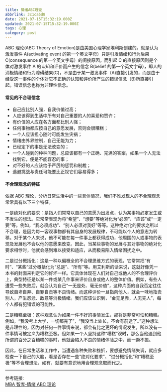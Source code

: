 ```yaml
---
title: 情绪ABC理论
abbrlink: 3c1ca5d8
date: 2021-07-15T15:32:19.000Z
updated: 2021-07-15T15:32:19.000Z
tags: 心理
category: post
---
```


ABC 理论(ABC Theory of Emotion)是由美国心理学家埃利斯创建的。就是认为激发事件 A(activating event 的第一个英文字母）只是引发情绪和行为后果 C(consequence 的第一个英文字母）的间接原因，而引起 C 的直接原因则是个体对激发事件 A 的认知和评价而产生的信念 B(belief 的第一个英文字母），即人的消极情绪和行为障碍结果(C)，不是由于某一激发事件（A)直接引发的，而是由于经受这一事件的个体对它不正确的认知和评价所产生的错误信念（B)所直接引起。错误信念也称为非理性信念。

<!--more-->

#### 常见的不合理信念

- 自己应比别人强，自我价值过高；
- 人应该得到生活中所有对自己重要的人的喜爱和赞许；
- 有价值的人应在各方面都比别人强；
- 任何事物都应按自己的意愿发展，否则会很糟糕；
- 一个人应该担心随时可能发生灾祸；
- 情绪由外界控制，自己无能为力；
- 已经定下的事是无法改变的；
- 一个人碰到的种种问题，总应该都有一个正确、完满的答案，如果一个人无法找到它，便是不能容忍的事；
- 对不好的人应该给予严厉的惩罚和制裁；
- 逃避挑战与责任可能要比正视它们容易得多；

#### 不合理观念的特征

依据 ABC 理论，分析日常生活中的一些具体情况，我们不难发现人的不合理观念常常具有以下三个特征。

一是绝对化的要求：是指人们常常以自己的意愿为出发点，认为某事物必定发生或不发生的想法。它常常表现为将“希望”、“想要”等绝对化为“必须”、“应该”或“一定要”等。例如，“我必须成功”、“别人必须对我好”等等。这种绝对化的要求之所以不合理，是因为每一客观事物都有其自身的发展规律，不可能以个人的意志为转移。对于某个人来说，他不可能在每一件事上都获得成功，他周围的人或事物的表现及发展也不会以他的意愿来改变。因此，当某些事物的发展与其对事物的绝对化要求相悖时，他就会感到难以接受和适应，从而极易陷入情绪困扰之中。

二是过分概括化：这是一种以偏概全的不合理思维方式的表现，它常常把“有时”、“某些”过分概括化为“总是”、“所有”等。用艾利斯的话来说，这就好像凭一本书的封面来判定它的好坏一样。它具体体现在人们对自己或他人的不合理评价上，典型特征是以某一件或某几件事来评价自身或他人的整体价值。例如，有些人遭受一些失败后，就会认为自己“一无是处、毫无价值”，这种片面的自我否定往往导致自卑自弃、自罪自责等不良情绪。而这种评价一旦指向他人，就会一味地指责别人，产生怨忿、敌意等消极情绪。我们应该认识到，“金无足赤，人无完人”，每个人都有犯错误的可能性。

三是糟糕至极：这种观念认为如果一件不好的事情发生，那将是非常可怕和糟糕。例如，“我没考上大学，一切都完了”，“我没当上处长，不会有前途了。”这种想法是非理性的，因为对任何一件事情来说，都会有比之更坏的情况发生，所以没有一件事情可被定义为糟糕至极。但如果一个人坚持这种“糟糕”观时，那么当他遇到他所谓的百分之百糟糕的事时，他就会陷入不良的情绪体验之中，而一蹶不振。

因此，在日常生活和工作中，当遭遇各种失败和挫折，要想避免情绪失调，就应多检查一下自己的大脑，看是否存在一些“绝对化要求”、“过分概括化”和“糟糕至极”等不合理想法，如有，就要有意识地用合理观念取而代之。

---

参考链接:  
[MBA 智库-情绪 ABC 理论](https://wiki.mbalib.com/zh-tw/%E6%83%85%E7%BB%AAABC%E7%90%86%E8%AE%BA)
